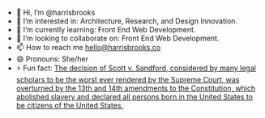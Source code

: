 - 👋 Hi, I’m @harrisbrooks
- 👀 I’m interested in: Architecture, Research, and Design Innovation. 
- 🌱 I’m currently learning: Front End Web Development.
- 💞️ I’m looking to collaborate on: Front End Web Development.
- 📫 How to reach me hello@harrisbrooks.co
- 😄 Pronouns: She/her
- ⚡ Fun fact: <a href="(https://www.archives.gov/milestone-documents/dred-scott-v-sandford)"> The decision of Scott v. Sandford, considered by many legal scholars to be the worst ever rendered by the Supreme Court,
was overturned by the 13th and 14th amendments to the Constitution, which abolished slavery and declared all persons born
in the United States to be citizens of the United States.</a>


<!---
harrisbrooks/harrisbrooks is a ✨ special ✨ repository because its `README.md` (this file) appears on your GitHub profile.
You can click the Preview link to take a look at your changes.
--->
